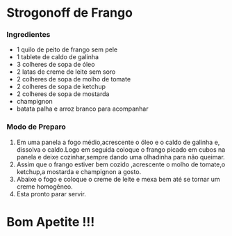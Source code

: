 # Strogonoff de Frango 

### Ingredientes
 - 1 quilo de peito de frango sem pele
 - 1 tablete de caldo de galinha
 - 3 colheres de sopa de óleo
 - 2 latas de creme de leite sem soro
 - 2 colheres de sopa de molho de tomate
 - 2 colheres de sopa de ketchup
 - 2 colheres de sopa de mostarda
 - champignon
 - batata palha e arroz branco para acompanhar

### Modo de Preparo
1. Em uma panela a fogo médio,acrescente o óleo e o caldo de galinha e, dissolva o caldo.Logo em seguida coloque o frango picado em cubos na panela e deixe cozinhar,sempre dando uma olhadinha para não queimar.
2. Assim que o frango estiver bem cozido ,acrescente o molho de tomate,o ketchup,a mostarda e champignon a gosto.
3. Abaixe o fogo e coloque o creme de leite e mexa bem até se tornar um creme homogêneo.
4. Esta pronto parar servir.

# Bom Apetite !!!
